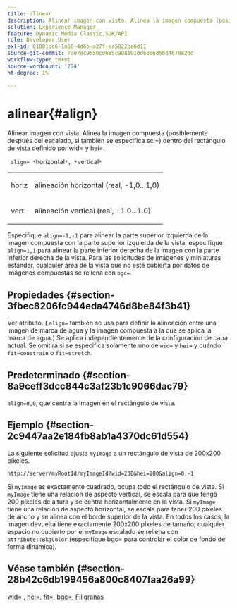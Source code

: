 ```yaml
---
title: alinear
description: Alinear imagen con vista. Alinea la imagen compuesta (posiblemente después del escalado, si también se especifica scl=) dentro del rectángulo de vista definido por wid= y hei=.
solution: Experience Manager
feature: Dynamic Media Classic,SDK/API
role: Developer,User
exl-id: 01001cc6-1a60-4d6b-a27f-ea5822be6d11
source-git-commit: 7a07ec9550c0685c908191dd6806d5b84678820d
workflow-type: tm+mt
source-wordcount: '274'
ht-degree: 1%

---
```


# alinear{#align}

Alinear imagen con vista. Alinea la imagen compuesta (posiblemente después del escalado, si también se especifica scl=) dentro del rectángulo de vista definido por wid= y hei=.

` align= *`horizontal`*, *`vertical`*`

<table id="simpletable_4CB26F72A56D4515B767C303F8E8A1CF"> 
 <tr class="strow"> 
  <td class="stentry"> <p> <span class="codeph"> <span class="varname"> horiz </span> </span> </p> </td> 
  <td class="stentry"> <p>alineación horizontal (real, -1,0...1,0) </p> </td> 
 </tr> 
 <tr class="strow"> 
  <td class="stentry"> <p> <span class="codeph"> <span class="varname"> vert. </span> </span> </p> </td> 
  <td class="stentry"> <p>alineación vertical (real, -1.0...1.0) </p> </td> 
 </tr> 
</table>

Especifique `align=-1,-1` para alinear la parte superior izquierda de la imagen compuesta con la parte superior izquierda de la vista, especifique `align=1,1` para alinear la parte inferior derecha de la imagen con la parte inferior derecha de la vista. Para las solicitudes de imágenes y miniaturas estándar, cualquier área de la vista que no esté cubierta por datos de imágenes compuestas se rellena con `bgc=`.

## Propiedades {#section-3fbec8206fc944eda4746d8be84f3b41}

Ver atributo. ( `align=` también se usa para definir la alineación entre una imagen de marca de agua y la imagen compuesta a la que se aplica la marca de agua.) Se aplica independientemente de la configuración de capa actual. Se omitirá si se especifica solamente uno de `wid=` y `hei=` y cuándo `fit=constrain` o `fit=stretch`.

## Predeterminado {#section-8a9ceff3dcc844c3af23b1c9066dac79}

`align=0,0`, que centra la imagen en el rectángulo de vista.

## Ejemplo {#section-2c9447aa2e184fb8ab1a4370dc61d554}

La siguiente solicitud ajusta `myImage` a un rectángulo de vista de 200x200 píxeles.

`http://server/myRootId/myImageId?wid=200&hei=200&align=0,-1`

Si `myImage` es exactamente cuadrado, ocupa todo el rectángulo de vista. Si `myImage` tiene una relación de aspecto vertical, se escala para que tenga 200 píxeles de altura y se centra horizontalmente en la vista. Si `myImage` tiene una relación de aspecto horizontal, se escala para tener 200 píxeles de ancho y se alinea con el borde superior de la vista. En todos los casos, la imagen devuelta tiene exactamente 200x200 píxeles de tamaño; cualquier espacio no cubierto por el `myImage` escalado se rellena con `attribute::BkgColor` (especifique bgc= para controlar el color de fondo de forma dinámica).

## Véase también {#section-28b42c6db199456a800c8407faa26a99}

[wid=](../../../../../is-api/http-ref/image-serving-api-ref/c-http-protocol-reference/c-command-reference/r-is-http-wid.md#reference-bfeadcb67bf4485f851eb21345527e47) , [hei=](../../../../../is-api/http-ref/image-serving-api-ref/c-http-protocol-reference/c-command-reference/r-is-http-hei.md#reference-6d6f556ccc0e4b98a815e8a5c1944a96), [fit=](../../../../../is-api/http-ref/image-serving-api-ref/c-http-protocol-reference/c-command-reference/r-fit.md#reference-f11bff6d93d143d6b135de3a923bc989), [bgc=](../../../../../is-api/http-ref/image-serving-api-ref/c-http-protocol-reference/c-command-reference/r-bgc.md#reference-53376175f617446fbe5c69120f834b88), [Filigranas](../../../../../is-api/http-ref/image-serving-api-ref/c-http-protocol-reference/c-syntax-and-features/r-watermarks.md#reference-35d2c3a2c98349b792921c6cb8e73832)
